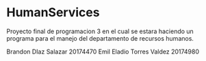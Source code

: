# HumanServices

Proyecto final de programacion 3 en el cual se estara haciendo un programa para el manejo del departamento de recursos humanos.

Brandon DIaz Salazar 20174470
Emil Eladio Torres Valdez 20174980
